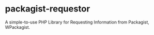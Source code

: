 # packagist-requestor
A simple-to-use PHP Library for Requesting Information from Packagist, WPackagist.
